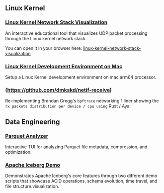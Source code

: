 
## Linux Kernel

### [Linux Kernel Network Stack Visualization](https://github.com/dmkskd/linux-kernel-network-stack-visualization)

An interactive educational tool that visualizes UDP packet processing through the Linux kernel network stack.

You can open it in your browser here: [linux-kernel-network-stack-visualization](https://dmkskd.github.io/linux-kernel-network-stack-visualization/)

### [Linux Kernel Development Environment on Mac](https://github.com/dmkskd/linux-kernel-debugging-on-mac)

Setup a Linux Kernel development environment on mac arm64 processor.

### (https://github.com/dmkskd/netif-receive)

Re-implementing Brendan Gregg's `bpftrace` networking 1 liner showing the `rx packets distribution per device / cpu using` Rust / Aya.

## Data Engineering

### [Parquet Analyzer](https://github.com/dmkskd/parquet-analyzer)

Interactive TUI for analyzing Parquet file metadata, compression, and optimization.

### [Apache Iceberg Demo](https://github.com/dmkskd/apache-iceberg-demo)

Demonstrates Apache Iceberg's core features through two different demo scripts that showcase ACID operations, schema evolution, time travel, and file structure.visualization.
